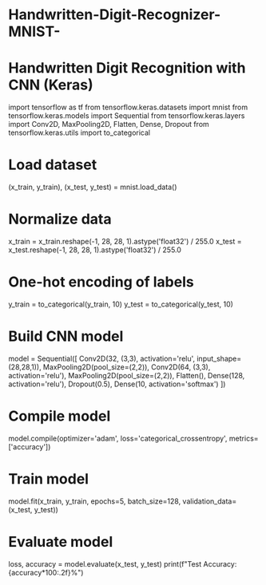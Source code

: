 # Handwritten-Digit-Recognizer-MNIST-
# Handwritten Digit Recognition with CNN (Keras)
import tensorflow as tf
from tensorflow.keras.datasets import mnist
from tensorflow.keras.models import Sequential
from tensorflow.keras.layers import Conv2D, MaxPooling2D, Flatten, Dense, Dropout
from tensorflow.keras.utils import to_categorical

# Load dataset
(x_train, y_train), (x_test, y_test) = mnist.load_data()

# Normalize data
x_train = x_train.reshape(-1, 28, 28, 1).astype('float32') / 255.0
x_test = x_test.reshape(-1, 28, 28, 1).astype('float32') / 255.0

# One-hot encoding of labels
y_train = to_categorical(y_train, 10)
y_test = to_categorical(y_test, 10)

# Build CNN model
model = Sequential([
    Conv2D(32, (3,3), activation='relu', input_shape=(28,28,1)),
    MaxPooling2D(pool_size=(2,2)),
    Conv2D(64, (3,3), activation='relu'),
    MaxPooling2D(pool_size=(2,2)),
    Flatten(),
    Dense(128, activation='relu'),
    Dropout(0.5),
    Dense(10, activation='softmax')
])

# Compile model
model.compile(optimizer='adam', loss='categorical_crossentropy', metrics=['accuracy'])

# Train model
model.fit(x_train, y_train, epochs=5, batch_size=128, validation_data=(x_test, y_test))

# Evaluate model
loss, accuracy = model.evaluate(x_test, y_test)
print(f"Test Accuracy: {accuracy*100:.2f}%")
